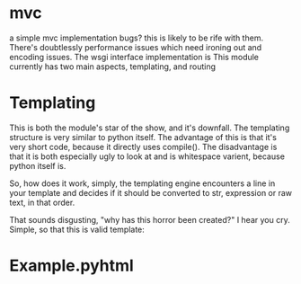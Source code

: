 mvc
===

a simple mvc implementation
bugs? this is likely to be rife with them. There's doubtlessly performance issues which need ironing out and encoding
issues. The wsgi interface implementation is 
This module currently has two main aspects, templating, and routing

Templating
==========
This is both the module's star of the show, and it's downfall. The templating structure is very similar to python itself.
The advantage of this is that it's very short code, because it directly uses compile(). The disadvantage is that it is 
both especially ugly to look at and is whitespace varient, because python itself is.

So, how does it work, simply, the templating engine encounters a line in your template and decides if it should be
converted to str, expression or raw text, in that order.

That sounds disgusting, "why has this horror been created?" I hear you cry.
Simple, so that this is valid template:
# Example.pyhtml
<html>
     <head>
        <title> some title
     <body>
         if model.value is not None:
             <div>
                model.value
         else:
             <div> nothing?

It has taken me a couple of hours to get used to looking at templates without weird characters like @, %, $ or {}, and
implicitly closing html tags hasn't helped that.

This does have one repercussion, anything interpreted as raw text must be on a seperate line to what appears as a str. 
After using the template language for a bit, this isn't as bad as it sounds, as it forces you to keep anything you're
assigning/printing in seperate, but I will consider modifying this so that lines at the same level without blank line 
seperating them are compressed into one line.

rendering templates
-------------------

There are several ways you can render templates. the easiest way being to use the Controller class, and 
view(self, model = None, template='') method, passing your template and view model as a parameter, this method will 
then ensure your template is compiled (if it needs compiling) and it's output is placed in a response.

Routing
=======

Currently, mvc uses a base Route() object stored in mvc.routing.route.route_map. This should change in the future to 
better restructure the system.

Routes themselves refer to a callable, or a child routes, and a regex string to match incoming urls.

When you add a url to the application's route_map, it's broken up into its component parts and stored as a tree.

There are then several ways you can apply your routes, detailed below.

note, routes always start with a /, and the ^ and $ in the regex routes are automatically applied when resolving the
route_map

decorators
----------

flask-esque routes can be created by adding named parameters as arguments

    @route('/my/url/(?P<id>[0-9]{2})')
    def my_action(self, id):
        pass

route_map appending
-------------------

you can also work with the routes directly using django-esque routing

    route_map += Route('/my/url/(?P<id>[0-9]{2})', my_action)

it's worth adding, that my_action could easily be another Route(), or you could store a route you create and call += on
it as well and the routemap would have the routes you've passed added too them at the point you have added them.

With either method, as long as your code is hit, either by import, function call, or keeping your entire site in one file
the routing will work with either method, interchangably.

example
-------

Check out https://github.com/SilentPenguin/mvc-example for a working example using route_map appending.
